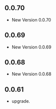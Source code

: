 ## 0.0.70

- New Version 0.0.70


## 0.0.69

- New Version 0.0.69


## 0.0.68

- New Version 0.0.68


## 0.0.61

- upgrade.
